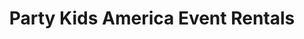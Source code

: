 ---
title: "Party Kids America Event Rentals"
url: /pearland/party-kids-america-event-rentals/
shop: party
---